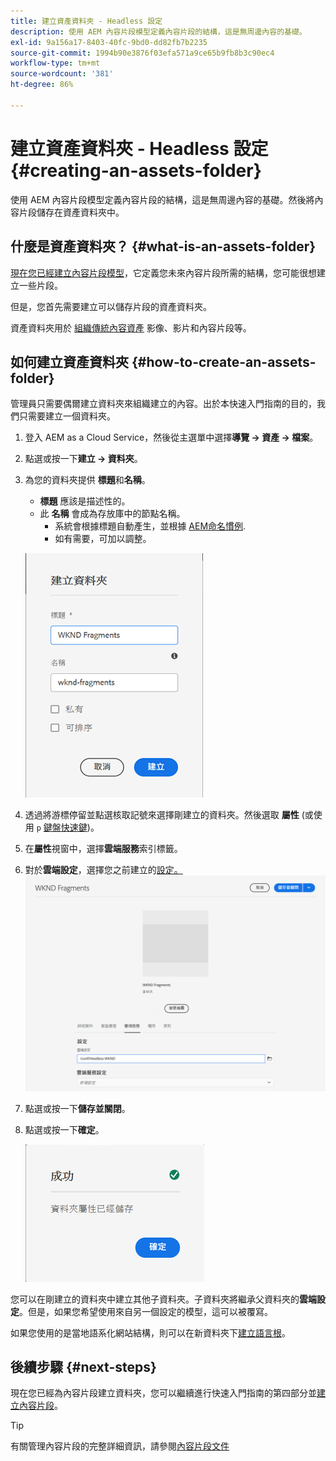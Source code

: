 ```yaml
---
title: 建立資產資料夾 - Headless 設定
description: 使用 AEM 內容片段模型定義內容片段的結構，這是無周邊內容的基礎。
exl-id: 9a156a17-8403-40fc-9bd0-dd82fb7b2235
source-git-commit: 1994b90e3876f03efa571a9ce65b9fb8b3c90ec4
workflow-type: tm+mt
source-wordcount: '381'
ht-degree: 86%

---
```


# 建立資產資料夾 - Headless 設定 {#creating-an-assets-folder}

使用 AEM 內容片段模型定義內容片段的結構，這是無周邊內容的基礎。然後將內容片段儲存在資產資料夾中。

## 什麼是資產資料夾？ {#what-is-an-assets-folder}

[現在您已經建立內容片段模型](create-content-model.md)，它定義您未來內容片段所需的結構，您可能很想建立一些片段。

但是，您首先需要建立可以儲存片段的資產資料夾。

資產資料夾用於 [組織傳統內容資產](/help/assets/manage-digital-assets.md) 影像、影片和內容片段等。

## 如何建立資產資料夾 {#how-to-create-an-assets-folder}

管理員只需要偶爾建立資料夾來組織建立的內容。出於本快速入門指南的目的，我們只需要建立一個資料夾。

1. 登入 AEM as a Cloud Service，然後從主選單中選擇&#x200B;**導覽 -> 資產 -> 檔案**。
1. 點選或按一下&#x200B;**建立 -> 資料夾**。
1. 為您的資料夾提供 **標題**&#x200B;和&#x200B;**名稱**。
   * **標題** 應該是描述性的。
   * 此 **名稱** 會成為存放庫中的節點名稱。
      * 系統會根據標題自動產生，並根據 [AEM命名慣例](/help/implementing/developing/introduction/naming-conventions.md).
      * 如有需要，可加以調整。

   ![建立資料夾](../assets/assets-folder-create.png)
1. 透過將游標停留並點選核取記號來選擇剛建立的資料夾。然後選取 **屬性** (或使用 `p` [鍵盤快速鍵](/help/sites-cloud/authoring/getting-started/keyboard-shortcuts.md))。
1. 在&#x200B;**屬性**&#x200B;視窗中，選擇&#x200B;**雲端服務**&#x200B;索引標籤。
1. 對於&#x200B;**雲端設定**，選擇您之前建立的[設定。](create-configuration.md)
   ![設定資產資料夾](../assets/assets-folder-configure.png)
1. 點選或按一下&#x200B;**儲存並關閉**。
1. 點選或按一下&#x200B;**確定**。

   ![確認視窗](../assets/assets-folder-confirmation.png)

您可以在剛建立的資料夾中建立其他子資料夾。子資料夾將繼承父資料夾的&#x200B;**雲端設定**。但是，如果您希望使用來自另一個設定的模型，這可以被覆寫。

如果您使用的是當地語系化網站結構，則可以在新資料夾下[建立語言根](/help/assets/translate-assets.md)。

## 後續步驟 {#next-steps}

現在您已經為內容片段建立資料夾，您可以繼續進行快速入門指南的第四部分並[建立內容片段](create-content-fragment.md)。

>[!TIP]
>
>有關管理內容片段的完整詳細資訊，請參閱[內容片段文件](/help/sites-cloud/administering/content-fragments/content-fragments.md)

